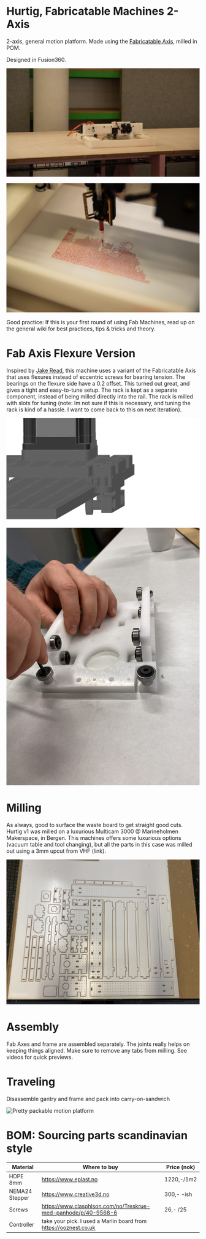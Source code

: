 # Hurtig, Fabricatable Machines 2-Axis

2-axis, general motion platform. Made using the [Fabricatable Axis](https://github.com/fellesverkstedet/fabricatable-machines/wiki/Fabricatable-axis), milled in POM. 

Designed in Fusion360.

![Hurtig Motion platform](img/20200211-DSC_9263.jpg)

![Hurtig with pen tool scribbling some red ink](img/20200210-DSC_9229.jpg)

Good practice: If this is your first round of using Fab Machines, read up on the general wiki for best practices, tips & tricks and theory. 

# Fab Axis Flexure Version

Inspired by [Jake Read](https://gitlab.cba.mit.edu/jakeread/rctgantries), this machine uses a variant of the Fabricatable Axis that uses flexures instead of eccentric screws for bearing tension. The bearings on the flexure side have a 0.2 offset. This turned out great, and gives a tight and easy-to-tune setup. The rack is kept as a separate component, instead of being milled directly into the rail. The rack is milled with slots for tuning (note: Im not sure if this is necessary, and tuning the rack is kind of a hassle. I want to come back to this on next iteration).  

![Bearing flexures virtual](img/fab_axis_big.png)
![Bearing flexures physical](img/IMG_1384.jpeg)


# Milling 

As always, good to surface the waste board to get straight good cuts. Hurtig v1 was milled on a luxurious Multicam 3000 @ Marineholmen Makerspace, in Bergen. This machines offers some luxurious options (vacuum table and tool changing), but all the parts in this case was milled out using a 3mm upcut from VHF (link). 

![Cut sheet](img/IMG_1359.jpeg)

# Assembly 

Fab Axes and frame are assembled separately. The joints really helps on keeping things aligned. Make sure to remove any tabs from milling. See videos for quick previews.

# Traveling 

Disassemble gantry and frame and pack into carry-on-sandwich

![Pretty packable motion platform](img/20200211-DSC_9266.jpg)

# BOM: Sourcing parts scandinavian style

| Material       | Where to buy                                                     | Price (nok) |
|----------------|------------------------------------------------------------------|-------------|
| HDPE 8mm       | https://www.eplast.no                                            | 1220,-/1m2  |
| NEMA24 Stepper | https://www.creative3d.no                                        | 300,- -ish  |
| Screws         | https://www.clasohlson.com/no/Treskrue-med-panhode/p/40-9568-6   | 26,- /25    |
| Controller     | take your pick. I used a Marlin board from https://ooznest.co.uk |             |










